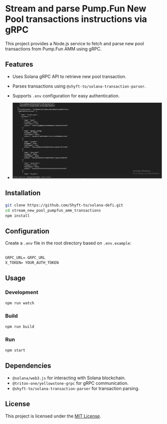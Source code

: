 # Stream and parse Pump.Fun New Pool transactions instructions via gRPC

This project provides a Node.js service to fetch and parse new pool transactions from Pump.Fun AMM using gRPC.

## Features
- Uses Solana gRPC API to retrieve new pool transaction.
- Parses transactions using `@shyft-to/solana-transaction-parser`.
- Supports `.env` configuration for easy authentication.

- ![screenshot](assets/new-pool.png?raw=true "Screenshot")


## Installation
```sh
git clone https://github.com/Shyft-to/solana-defi.git
cd stream_new_pool_pumpfun_amm_transactions
npm install
```

## Configuration
Create a `.env` file in the root directory based on `.env.example`:
```

GRPC_URL= GRPC_URL
X_TOKEN= YOUR_AUTH_TOKEN
```

## Usage
### Development
```sh
npm run watch
```

### Build
```sh
npm run build
```

### Run
```sh
npm start
```

## Dependencies
- `@solana/web3.js` for interacting with Solana blockchain.
- `@triton-one/yellowstone-grpc` for gRPC communication.
- `@shyft-to/solana-transaction-parser` for transaction parsing.

## License
This project is licensed under the [MIT License](LICENSE).
